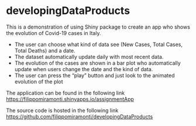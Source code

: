 # developingDataProducts

This is a demonstration of using Shiny package to create an app who shows the 
evolution of Covid-19 cases in Italy.
- The user can choose what kind of data see (New Cases, Total Cases, Total Deaths) and a date.
- The dataset automatically update daily with most recent data.
- The evolution of the cases are shown in a bar plot who automatically update when 
users change the date and the kind of data.
- The user can press the “play” button and just look to the animated evolution of the plot

The application can be found in the following link
https://filippomiramonti.shinyapps.io/assignmentApp

The source code is hosted in the following link
https://github.com/filippomiramonti/developingDataProducts
